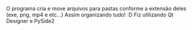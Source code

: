 O programa cria e move arquivos para pastas conforme a extensão deles (exe, png, mp4 e etc...) Assim organizando tudo! :D
Fiz utilizando Qt Designer e PySide2
